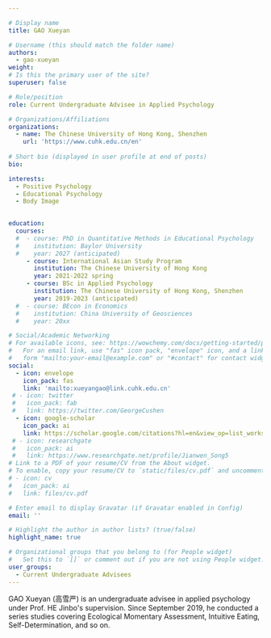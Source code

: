 ```yaml
---

# Display name
title: GAO Xueyan

# Username (this should match the folder name)
authors:
  - gao-xueyan
weight: 
# Is this the primary user of the site?
superuser: false

# Role/position
role: Current Undergraduate Advisee in Applied Psychology

# Organizations/Affiliations
organizations:
  - name: The Chinese University of Hong Kong, Shenzhen
    url: 'https://www.cuhk.edu.cn/en'
    
# Short bio (displayed in user profile at end of posts)
bio: 

interests:
  - Positive Psychology
  - Educational Psychology
  - Body Image

 
education:
  courses:
  #  - course: PhD in Quantitative Methods in Educational Psychology
  #    institution: Baylor University
  #    year: 2027 (anticipated)
     - course: International Asian Study Program
       institution: The Chinese University of Hong Kong
       year: 2021-2022 spring
     - course: BSc in Applied Psychology
       institution: The Chinese University of Hong Kong, Shenzhen
       year: 2019-2023 (anticipated)
  #  - course: BEcon in Economics
  #    institution: China University of Geosciences
  #    year: 20xx

# Social/Academic Networking
# For available icons, see: https://wowchemy.com/docs/getting-started/page-builder/#icons
#   For an email link, use "fas" icon pack, "envelope" icon, and a link in the
#   form "mailto:your-email@example.com" or "#contact" for contact widget.
social:
  - icon: envelope
    icon_pack: fas
    link: 'mailto:xueyangao@link.cuhk.edu.cn'
 # - icon: twitter
 #   icon_pack: fab
 #   link: https://twitter.com/GeorgeCushen
  - icon: google-scholar
    icon_pack: ai
    link: https://scholar.google.com/citations?hl=en&view_op=list_works&gmla=AJsN-F4SYtNGl_y7vQuR49-yypx4yEIEUBqmB2yK4v0VFU6id6-sUz4pLm9r2ZiQh50Y89dGyvBBVyawG8tvM4w6zB0veUELdw&user=j97Ag1UAAAAJ
 # - icon: researchgate
 #   icon_pack: ai
 #   link: https://www.researchgate.net/profile/Jianwen_Song5
# Link to a PDF of your resume/CV from the About widget.
# To enable, copy your resume/CV to `static/files/cv.pdf` and uncomment the lines below.
# - icon: cv
#   icon_pack: ai
#   link: files/cv.pdf

# Enter email to display Gravatar (if Gravatar enabled in Config)
email: ''

# Highlight the author in author lists? (true/false)
highlight_name: true

# Organizational groups that you belong to (for People widget)
#   Set this to `[]` or comment out if you are not using People widget.
user_groups:
  - Current Undergraduate Advisees
---
```

GAO Xueyan (高雪严) is an undergraduate advisee in applied psychology under Prof. HE Jinbo's supervision. Since September 2019, he conducted a series studies covering Ecological Momentary Assessment, Intuitive Eating, Self-Determination, and so on.
